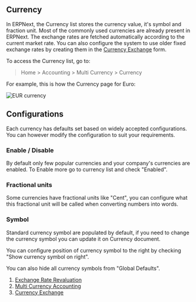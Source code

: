 ## Currency

In ERPNext, the Currency list stores the currency value, it's symbol and fraction unit. Most of the commonly used currencies are already present in ERPNext. The exchange rates are fetched automatically according to the current market rate. You can also configure the system to use older fixed exchange rates by creating them in the [Currency Exchange](https://docs.erpnext.com/docs/v13/user/manual/en/accounts/currency-exchange) form.

To access the Currency list, go to:

> Home > Accounting > Multi Currency > Currency

For example, this is how the Currency page for Euro:

![EUR currency](https://docs.erpnext.com/files/eur_new.png)

## Configurations

Each currency has defaults set based on widely accepted configurations. You can however modify the configuration to suit your requirements.

### Enable / Disable

By default only few popular currencies and your company's currencies are enabled. To Enable more go to currency list and check "Enabled".

### Fractional units

Some currencies have fractional units like "Cent", you can configure what this fractional unit will be called when converting numbers into words.

### Symbol

Standard currency symbol are populated by default, if you need to change the currency symbol you can update it on Currency document.

You can configure position of currency symbol to the right by checking "Show currency symbol on right".

You can also hide all currency symbols from "Global Defaults".

1.  [Exchange Rate Revaluation](https://docs.erpnext.com/docs/v13/user/manual/en/accounts/exchange-rate-revaluation)
2.  [Multi Currency Accounting](https://docs.erpnext.com/docs/v13/user/manual/en/accounts/multi-currency-accounting)
3.  [Currency Exchange](https://docs.erpnext.com/docs/v13/user/manual/en/accounts/currency-exchange)
